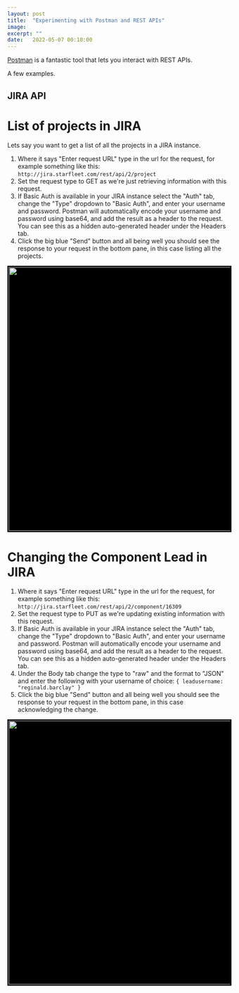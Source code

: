 ```yaml
---
layout: post
title:  "Experimenting with Postman and REST APIs"
image: 
excerpt: ""
date:   2022-05-07 00:10:00
---
```


[Postman](https://www.postman.com/downloads/) is a fantastic tool that lets you interact with REST APIs.

A few examples.

JIRA API
--------

List of projects in JIRA
========================

Lets say you want to get a list of all the projects in a JIRA instance.

1. Where it says "Enter request URL" type in the url for the request, for example something like this: `http://jira.starfleet.com/rest/api/2/project`
2. Set the request type to GET as we're just retrieving information with this request.
3. If Basic Auth is available in your JIRA instance select the "Auth" tab, change the "Type" dropdown to "Basic Auth", and enter your username and password. Postman will automatically encode your username and password using base64, and add the result as a header to the request. You can see this as a hidden auto-generated header under the Headers tab.
4. Click the big blue "Send" button and all being well you should see the response to your request in the bottom pane, in this case listing all the projects.

<a class="image" href="{{site.baseurl}}/images/postman_jira.png" data-lightbox="image-1" data-title="Postman screenshot showing execution of JIRA GET request">
<img src="{{site.baseurl}}/images/postman_jira.png" style="width:600px; border:1px solid black;background-color: black;padding: 2px" /></a>

Changing the Component Lead in JIRA
===================================

1. Where it says "Enter request URL" type in the url for the request, for example something like this: `http://jira.starfleet.com/rest/api/2/component/16309`
2. Set the request type to PUT as we're updating existing information with this request.
3. If Basic Auth is available in your JIRA instance select the "Auth" tab, change the "Type" dropdown to "Basic Auth", and enter your username and password. Postman will automatically encode your username and password using base64, and add the result as a header to the request. You can see this as a hidden auto-generated header under the Headers tab.
4. Under the Body tab change the type to "raw" and the format to "JSON" and enter the following with your username of choice:
`{ leadusername: "reginald.barclay" }`
5. Click the big blue "Send" button and all being well you should see the response to your request in the bottom pane, in this case acknowledging the change.

<a class="image" href="{{site.baseurl}}/images/postman_jira_component.png" data-lightbox="image-1" data-title="Postman screenshot showing execution of JIRA PUT request">
<img src="{{site.baseurl}}/images/postman_jira_component.png" style="width:600px; border:1px solid black;background-color: black;padding: 2px" /></a>
